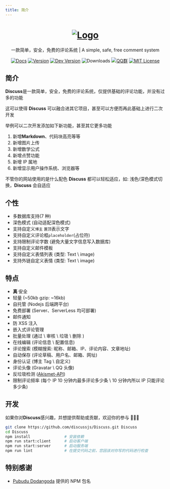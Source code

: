 ```yaml
---
title: 简介
---
```


<h1 align="center"><a href="https://discuss.js.org" target="_blank"><img src="/svg/Logo.svg" alt="Logo"></a></h1>
<p align="center">一款简单，安全，免费的评论系统 | A simple, safe, free comment system</p>

<p align="center">
    <a href="https://discuss.js.org" target="_blank"><img src="https://img.shields.io/badge/Docs-文档-1081c1?logo=read-the-docs" alt="Docs"></a>
    <a href="https://github.com/discussjs/Discuss/releases/"><img src="https://img.shields.io/npm/v/discuss?color=critical&logo=npm" alt="Version"></a>
    <a href="https://github.com/discussjs/Discuss/tree/dev"><img src="https://img.shields.io/github/package-json/v/discussjs/Discuss/dev?color=%231ab1ad&label=dev" alt="Dev Version"></a>
    <img src="https://img.shields.io/npm/dm/discuss" alt="Downloads">
    <a href="https://jq.qq.com/?_wv=1027&k=lh7oS7Xt"><img src="https://img.shields.io/badge/QQ群-343890210-00a4ff?logo=tencent-qq" alt="QQ群"></a>
    <a href="https://github.com/discussjs/Discuss/blob/dev/LICENSE"><img src="https://img.shields.io/npm/l/discuss?color=ee5535" alt="MIT License"></a>
</p>

## 简介

**Discuss**是一款简单，安全，免费的评论系统，仅提供基础的评论功能，并没有过多的功能

这可以使得 **Discuss** 可以融合进其它项目，甚至可以方便而再此基础上进行二次开发

举例可以二次开发添加如下新功能，甚至其它更多功能

1. 新增**Markdown**、代码块高亮等等
2. 新增图片上传
3. 新增数学公式
4. 新增点赞功能
5. 新增 IP 属地
6. 新增显示用户操作系统、浏览器等

不管你的网站使用的是什么配色 **Discuss** 都可以轻松适应，如: 浅色/深色模式切换，**Discuss** 会自适应

## 个性

- 多数据库支持(7 种)
- 深色模式 (自动适配深色模式)
- 支持自定义`博主` `置顶`表示文字
- 支持自定义评论框`placeholder`(占位符)
- 支持限制评论字数 (避免大量文字信息写入数据库)
- 支持自定义邮件模板
- 支持自定义表情列表 (类型: Text \ image)
- 支持外链自定义表情 (类型: Text \ image)

## 特点

- **真**·安全
- 轻量 (~50kb gzip: ~16kb)
- 自托管 (Nodejs 后端跨平台)
- 免费部署 (Server、ServerLess 均可部署)
- 邮件通知
- 防 XSS 注入
- 嵌入式评论管理
- 批量处理 (通过 \ 审核 \ 垃圾 \ 删除 )
- 在线编辑 (评论信息 \ 配置信息)
- 评论搜索 (模糊搜索: 昵称、邮箱、IP、评论内容、文章地址)
- 自动保存 (评论草稿、用户名、邮箱、网址)
- 身份认证 (博主 Tag \ 自定义)
- 评论头像 (Gravatar \ QQ 头像)
- 反垃圾检测 ([Akismet-API](https://akismet.com/))
- 限制评论频率 (每个 IP 10 分钟内最多评论多少条 \ 10 分钟内所以 IP 只能评论多少条)

## 开发

如果你对**Discuss**感兴趣，并想提供帮助或贡献，欢迎你的参与 🎉🎉🎉

```bash
git clone https://github.com/discussjs/Discuss.git Discuss
cd Discuss
npm install               # 安装依赖
npm run start:client      # 启动客户端
npm run start:server      # 启动服务端
npm run lint              # 在提交代码之前，您因该对你写的代码进行检查
```

## 特别感谢

- [Pubudu Dodangoda](https://github.com/pupudu) 提供的 NPM 包名
